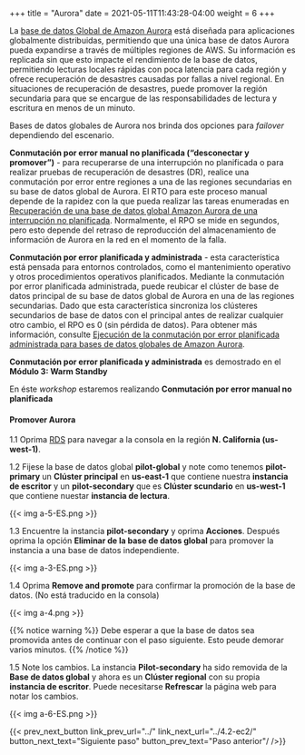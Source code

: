 +++
title = "Aurora"
date =  2021-05-11T11:43:28-04:00
weight = 6
+++

La [base de datos Global de Amazon Aurora](https://aws.amazon.com/es/rds/aurora/global-database/?nc1=h_ls) está diseñada para aplicaciones globalmente distribuidas, permitiendo que una única base de datos Aurora pueda expandirse a través de múltiples regiones de AWS. Su información es replicada sin que esto impacte el rendimiento de la base de datos, permitiendo lecturas locales rápidas con poca latencia para cada región y ofrece recuperación de desastres causadas por fallas a nivel regional. En situaciones de recuperación de desastres, puede promover la región secundaria para que se encargue de las responsabilidades de lectura y escritura en menos de un minuto.

Bases de datos globales de Aurora nos brinda dos opciones para _failover_ dependiendo del escenario.

**Conmutación por error manual no planificada (“desconectar y promover”)** - para recuperarse de una interrupción no planificada o para realizar pruebas de recuperación de desastres (DR), realice una conmutación por error entre regiones a una de las regiones secundarias en su base de datos global de Aurora. El RTO para este proceso manual depende de la rapidez con la que pueda realizar las tareas enumeradas en [Recuperación de una base de datos global Amazon Aurora de una interrupción no planificada](https://docs.aws.amazon.com/es_es/AmazonRDS/latest/AuroraUserGuide/aurora-global-database-disaster-recovery.html#aurora-global-database-failover). Normalmente, el RPO se mide en segundos, pero esto depende del retraso de reproducción del almacenamiento de información de Aurora en la red en el momento de la falla.

**Conmutación por error planificada y administrada** -  esta característica está pensada para entornos controlados, como el mantenimiento operativo y otros procedimientos operativos planificados. Mediante la conmutación por error planificada administrada, puede reubicar el clúster de base de datos principal de su base de datos global de Aurora en una de las regiones secundarias. Dado que esta característica sincroniza los clústeres secundarios de base de datos con el principal antes de realizar cualquier otro cambio, el RPO es 0 (sin pérdida de datos). Para obtener más información, consulte [Ejecución de la conmutación por error planificada administrada para bases de datos globales de Amazon Aurora](https://docs.aws.amazon.com/es_es/AmazonRDS/latest/AuroraUserGuide/aurora-global-database-disaster-recovery.html#aurora-global-database-disaster-recovery.managed-failover). 

**Conmutación por error planificada y administrada** es demostrado en el **Módulo 3: Warm Standby**

En éste _workshop_ estaremos realizando **Conmutación por error manual no planificada** 

#### Promover Aurora

1.1 Oprima [RDS](https://us-west-1.console.aws.amazon.com/rds/home?region=us-west-1#databases:) para navegar a la consola en la región **N. California (us-west-1)**.

1.2 Fijese la base de datos global **pilot-global** y note como tenemos **pilot-primary** un **Clúster principal** en **us-east-1** que contiene nuestra **instancia de escritor** y un **pilot-secondary** que es **Clúster scundario** en **us-west-1** que contiene nuestar **instancia de lectura**.

{{< img a-5-ES.png >}}

1.3 Encuentre la instancia **pilot-secondary** y oprima **Acciones**. Después oprima la opción **Eliminar de la base de datos global** para promover la instancia a una base de datos independiente.

{{< img a-3-ES.png >}}

1.4 Oprima **Remove and promote** para confirmar la promoción de la base de datos. (No está traducido en la consola)

{{< img a-4.png >}}

{{% notice warning %}}
Debe esperar a que la base de datos sea promovida antes de continuar con el paso siguiente. Esto peude demorar varios minutos.
{{% /notice %}}

1.5 Note los cambios. La instancia **Pilot-secondary** ha sido removida de la  **Base de datos global** y ahora es un **Clúster regional** con su propia **instancia de escritor**. Puede necesitarse **Refrescar** la página web para notar los cambios.

{{< img a-6-ES.png >}}


{{< prev_next_button link_prev_url="../" link_next_url="../4.2-ec2/" button_next_text="Siguiente paso" button_prev_text="Paso anterior"/ />}}
